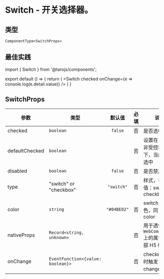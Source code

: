 # Switch - 开关选择器。

## 类型
```tsx
ComponentType<SwitchProps>
```

## 最佳实践
<mybricks-file type="render" lang="jsx">
import { Switch } from '@tarojs/components';

export default () => {
  return (
    <Switch
      checked
      onChange={e => console.log(e.detail.value)}
    />
  )
}
</mybricks-file>

## SwitchProps

| 参数 | 类型 | 默认值 | 必填 | 说明 |
| --- | --- | :---: | :---: | --- |
| checked | `boolean` | `false` | 否 | 是否选中 |
| defaultChecked | `boolean` |  | 否 | 设置在 React 非受控状态下，当前是否选中 |
| disabled | `boolean` | `false` | 否 | 是否禁用 |
| type | "switch" or "checkbox" | `"switch"` | 否 | 样式，有效值：switch, checkbox |
| color | `string` | `"#04BE02"` | 否 | switch 的颜色，同 css 的 color |
| nativeProps | `Record<string, unknown>` |  | 否 | 用于透传 `WebComponents` 上的属性到内部 H5 标签上 |
| onChange | `EventFunction<{value: boolean}>` |  | 否 | checked 改变时触发 change 事件 |
